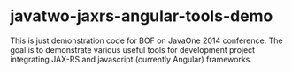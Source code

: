 javatwo-jaxrs-angular-tools-demo
================================

This is just demonstration code for BOF on JavaOne 2014 conference. The goal is to demonstrate various useful tools for development project integrating JAX-RS and javascript (currently Angular) frameworks.
